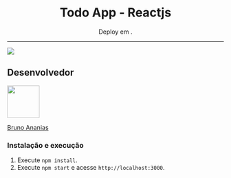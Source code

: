 <h1 align="center">
Todo App - Reactjs
</h1>

<p align="center">Deploy em <a href="https://brunoananias-todo-reactjs.herokuapp.com//"></a>.</p>

<hr>

![](https://i.imgur.com/k9p5zqL.jpg?1)

## Desenvolvedor

[<img src="https://avatars1.githubusercontent.com/u/4417927?&v=4" width="75px;"/>](https://github.com/brunoananias2)

[Bruno Ananias](https://github.com/brunoananias2)



### Instalação e execução

1. Execute `npm install`.<br />
2. Execute `npm start` e acesse `http://localhost:3000`.<br />

